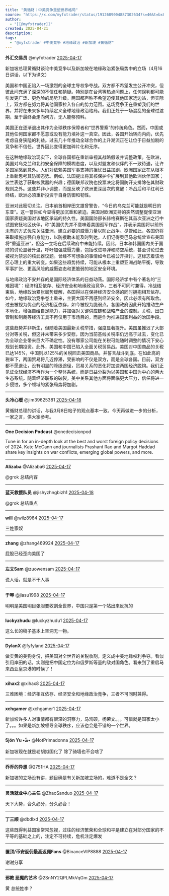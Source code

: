 ```yaml
---
title: "黄循财：中美竞争重塑世界格局"
source: "https://x.com/myfxtrader/status/1912689004887302634?s=46&t=bx0WG1AGHlEB9ipAHDEpnw"
author:
  - "[[@myfxtrader]]"
created: 2025-04-21
description:
tags:
  - "@myfxtrader #中美竞争 #地缘政治 #新加坡 #黄循财"
---
```

**外汇交易员** @myfxtrader [2025-04-17](https://x.com/myfxtrader/status/1912689004887302634)

新加坡总理黄循财谈论中美竞争以及新加坡在地缘政治紧张局势中的立场（4月16日讲话，以下为译文）

美国和中国正陷入一场激烈的全球主导权争夺战。双方都不希望发生公开冲突，但彼此间充满了深深的不信任和猜疑。特别是在台湾等热点问题上，任何误判都可能引发更广泛、更危险的局势升级。两国都声称不希望迫使其他国家选边站，但实际上，双方都在努力将其他国家拉入各自的势力范围。这场竞争正在重塑我们的世界，并将在未来多年持续定义全球地缘政治格局。我们正处于一场混乱的全球过渡期，至于最终会走向何方，无人能够预料。  
  
美国正在逐渐退出其作为全球秩序保障者和“世界警察”的传统角色。然而，中国或其他任何国家都不愿意或没有能力填补这一真空。因此，各国开始转向内向，优先考虑自身狭隘的利益。过去几十年推动全球合作的上升潮流正在让位于日益加剧的竞争和不信任。世界因此变得更加碎片化和无序。  
  
在这种地缘政治现实下，全球各国都在重新审视其战略假设并调整政策。在欧洲，美国对乌克兰和北约安全保障的模糊态度，以及对盟友和伙伴的不一致待遇，让许多国家感到意外。人们对依赖美国军事支持的担忧日益加剧，欧洲国家正在从根本上重新思考其防御态势。例如，法国提出将其核保护伞扩展到其他欧洲伙伴国家；波兰表达了获取核武器的兴趣；德国联邦议院也投票决定将国防开支排除在其财政规则之外。这些并非小调整，而是反映了欧洲更深层次的觉醒：冷战后和平红利已终结，欧洲必须重新投资于自身防御和韧性。  
  
亚洲对此密切关注。日本前首相岸田文雄曾警告，“今日的乌克兰可能就是明日的东亚”。这一警告如今显得更加沉重和紧迫。美国对欧洲支持的突然调整促使亚洲国家质疑美国对该地区承诺的持久性。美国国防部长赫格赛斯在其首次亚洲之行中试图安抚地区伙伴，称“美国优先并不意味着美国孤军作战”，并表示美国将以前所未有的方式优先关注亚洲，建立必要的威慑力量以防止战争。尽管如此，各国仍将采取措施加强自身能力，以防援助未能及时到达。人们记得奥巴马总统曾宣布美国将“重返亚洲”，但这一立场在后续政府中未能持续。因此，日本和韩国国内关于国防的讨论显著升温，呼吁加强威慑力量，包括改进导弹和防空系统，甚至讨论过去被视为禁忌的核武器议题。曾经不可想象的事情如今已被公开探讨。这标志着该地区心理上的重大转变。如果这些趋势持续，可能从根本上重塑亚洲战略平衡，导致军事扩张、更高风险的威慑姿态和更脆弱的地区安全环境。  
  
与地缘政治不安并存的是国际经济体系的日益动荡。国际经济学中有个著名的“三难困境”：经济相互依存、经济安全和地缘政治竞争，三者不可同时兼得。冷战结束后，地缘政治紧张局势缓解，各国得以在保持经济安全感的同时拥抱相互依存。如今，地缘政治竞争卷土重来，主要大国不再感到经济安全，因此必须有所取舍。过去被视为优点的经济相互依存，如今被视为脆弱点。各国政府因此开始推动生产本地化，增强自给自足能力，并加强对关键供应链和战略产业的控制。关税、出口管制和制裁等经济工具不再仅用于市场目的，而是作为推进国家利益的治国手段。  
  
这些趋势并非新生，但随着美国最新关税举措，强度显著提升。美国虽推迟了大部分对等关税，但这并未带来多少安慰，因为当前基线关税率仍远高于过去，变化已为全球企业带来巨大不确定性。没有哪家公司能在关税可能随时调整的情况下安心规划长期投资。此外，美国和中国已陷入全面关税贸易战。美国对中国商品的关税已达145%，中国则以125%的关税回击美国商品，并誓言战斗到底。在如此高的税率下，两国贸易将几近停滞，受影响的不仅是双方，而是全球各国。目前，双方都不愿退让，没有明显的降级途径，贸易关系的恶化将加速两国经济脱钩。我们正见证全球经济不再作为一个整体系统，而是日益分裂为以美国和中国为中心的两大生态系统。随着经济联系的破裂，美中关系其他方面将面临更大压力，信任将进一步侵蚀，多个领域的紧张局势将加剧。

---

**头冷心暖** @jim39625381 [2025-04-18](https://x.com/jim39625381/status/1913031330020970836)

黄循财总理的讲话，与我3月8日帖子的观点基本一致。今天再做进一步的分析，一家之言，供大家参考。

---

**One Decision Podcast** @onedecisionpod

Tune in for an in-depth look at the best and worst foreign policy decisions of 2024. Kate McCann and journalists Prashant Rao and Margot Haddad share key insights on war conflicts, emerging global powers, and more.

---

**Alizaba** @Alizaba6 [2025-04-17](https://x.com/Alizaba6/status/1912876258029084894)

@grok 总结内容

---

**蓝天救援队员** @jishyzhngbizh1 [2025-04-18](https://x.com/jishyzhngbizh1/status/1913030548551025075)

@grok 总结重点

---

**will** @wilz8964 [2025-04-17](https://x.com/wilz8964/status/1912795412211306774)

三姓家奴

---

**zhang** @zhang469924 [2025-04-17](https://x.com/zhang469924/status/1912721182299943314)

屁股已经歪向美国了

---

**左文Sam** @zuowensam [2025-04-17](https://x.com/zuowensam/status/1912693242371666152)

说人话，就是不干人事

---

**于琴** @jiasu1998 [2025-04-17](https://x.com/jiasu1998/status/1912758415639642588)

明明是美国明目张胆要收割全世界，中国只是第一个站出来反抗的

---

**luckyzhudu** @luckyzhudu1 [2025-04-17](https://x.com/luckyzhudu1/status/1912720183149633564)

这么长的稿子基本上空洞无一物。

---

**DylanX** @fyfyland [2025-04-17](https://x.com/fyfyland/status/1912707791548211233)

做实黄的美狗身份，把美国对全世界的关税收割，定义成中美地缘权利争夺。看似引用岸田的话，实则是把中国定位为和俄罗斯等量的敌对国角色。看来到了重启马来西亚皇京港的时候了！

---

**xihax2** @xihax8 [2025-04-17](https://x.com/xihax8/status/1912691730723525078)

三难困境：经济相互依存、经济安全和地缘政治竞争，三者不可同时兼得。

---

**xchgamer** @xchgamer1 [2025-04-17](https://x.com/xchgamer1/status/1912848030635868581)

新加坡许多人对事情都有很深的洞察力，马凯硕，杨荣文。。。可惜就是国家太小了。。。如果是新加坡领导全球秩序，应该也会是不错的一个世界。

---

**Sjón Yu •᷄ࡇ•᷅​** @NotPrimadonna [2025-04-17](https://x.com/NotPrimadonna/status/1912697859566100810)

新加坡现在就是老胡拟国化了 除了骑墙也不会啥了

---

**乔乔的异想** @2751HA [2025-04-17](https://x.com/2751HA/status/1912834722985853360)

新加坡的立场没有讲，题目确是有关新加坡立场的，难道不是全文？

---

**灵活就业中心主任** @ZhaoSanduo [2025-04-17](https://x.com/ZhaoSanduo/status/1912700812746534941)

天下大势，合久必分，分久必合！

---

**丁三顺** @dbdlxd [2025-04-17](https://x.com/dbdlxd/status/1912715690173231495)

这些既得利益国家常常忽视，过往的经济繁荣和全球和平是建立在对部分国家的不平等的基础之上的，注定不可持续，危机注定爆发

---

**置顶/币安返佣最高返佣Fans** @BinanceVIP8888 [2025-04-17](https://x.com/BinanceVIP8888/status/1912691166493176158)

谢谢分享

---

**邪教 恶魔的艺术** @2SnNY2QPLMkVqGm [2025-04-17](https://x.com/2SnNY2QPLMkVqGm/status/1912996536348541372)

黄 总统姓李？